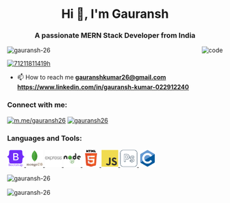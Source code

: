<h1 align="center">Hi 👋, I'm Gauransh</h1>
<h3 align="center">A passionate MERN Stack Developer from India</h3>
<img align="right" alt="code" with=400 src="https://media1.giphy.com/media/qgQUggAC3Pfv687qPC/giphy.gif?cid=ecf05e47gurs7eydg9t72sxt9kqfijthf8hs81gadwhr1tp3&rid=giphy.gif&ct=g">

<p align="left"> <img src="https://komarev.com/ghpvc/?username=gauransh-26&label=Profile%20views&color=0e75b6&style=flat" alt="gauransh-26" /> </p>

<p align="left"> <a href="https://twitter.com/71211811419h" target="blank"><img src="https://img.shields.io/twitter/follow/71211811419h?logo=twitter&style=for-the-badge" alt="71211811419h" /></a> </p>

- 📫 How to reach me **gauranshkumar26@gmail.com** **https://www.linkedin.com/in/gauransh-kumar-022912240**

<h3 align="left">Connect with me:</h3>
<p align="left">
<a href="https://fb.com/m.me/gauransh26" target="blank"><img align="center" src="https://raw.githubusercontent.com/rahuldkjain/github-profile-readme-generator/master/src/images/icons/Social/facebook.svg" alt="m.me/gauransh26" height="30" width="40" /></a>
<a href="https://instagram.com/gauransh26" target="blank"><img align="center" src="https://raw.githubusercontent.com/rahuldkjain/github-profile-readme-generator/master/src/images/icons/Social/instagram.svg" alt="gauransh26" height="30" width="40" /></a>
</p>

<h3 align="left">Languages and Tools:</h3>
<p align="left">
  <a href="https://getbootstrap.com" target="_blank" rel="noreferrer">
    <img src="https://raw.githubusercontent.com/devicons/devicon/master/icons/bootstrap/bootstrap-plain-wordmark.svg" alt="bootstrap" width="40" height="40"/>
  </a>
  <a href="https://www.mongodb.com/" target="_blank" rel="noreferrer">
    <img src="https://raw.githubusercontent.com/devicons/devicon/master/icons/mongodb/mongodb-original-wordmark.svg" alt="mongodb" width="40" height="40"/>
  </a>
  <a href="https://expressjs.com/" target="_blank" rel="noreferrer">
    <img src="https://raw.githubusercontent.com/devicons/devicon/master/icons/express/express-original-wordmark.svg" alt="express" width="40" height="40"/>
  </a>
  <a href="https://nodejs.org/" target="_blank" rel="noreferrer">
    <img src="https://raw.githubusercontent.com/devicons/devicon/master/icons/nodejs/nodejs-original-wordmark.svg" alt="nodejs" width="40" height="40"/>
  </a>
  <a href="https://www.w3.org/html/" target="_blank" rel="noreferrer">
    <img src="https://raw.githubusercontent.com/devicons/devicon/master/icons/html5/html5-original-wordmark.svg" alt="html5" width="40" height="40"/>
  </a>
  <a href="https://developer.mozilla.org/en-US/docs/Web/JavaScript" target="_blank" rel="noreferrer">
    <img src="https://raw.githubusercontent.com/devicons/devicon/master/icons/javascript/javascript-original.svg" alt="javascript" width="40" height="40"/>
  </a>
  <a href="https://www.photoshop.com/en" target="_blank" rel="noreferrer">
    <img src="https://raw.githubusercontent.com/devicons/devicon/master/icons/photoshop/photoshop-line.svg" alt="photoshop" width="40" height="40"/>
  </a>
  <a href="https://www.cprogramming.com/" target="_blank" rel="noreferrer">
    <img src="https://raw.githubusercontent.com/devicons/devicon/master/icons/c/c-original.svg" alt="c" width="40" height="40"/>
  </a>
</p>


<p><img align="center" src="https://github-readme-stats.vercel.app/api/top-langs?username=gauransh-26&show_icons=true&locale=en&layout=compact" alt="gauransh-26" /></p>

<p><img align="center" src="https://github-readme-streak-stats.herokuapp.com/?user=gauransh-26&" alt="gauransh-26" /></p>
